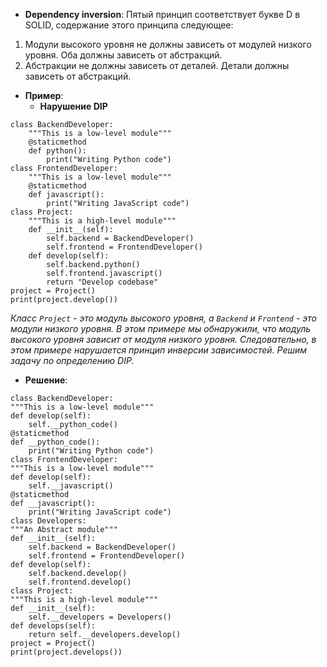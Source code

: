 * **Dependency inversion**: Пятый принцип соответствует букве D в SOLID, содержание этого принципа следующее:
1. Модули высокого уровня не должны зависеть от модулей низкого уровня. Оба должны зависеть от абстракций.
2. Абстракции не должны зависеть от деталей. Детали должны зависеть от абстракций.
* **Пример**:
  * **Нарушение DIP**
```
class BackendDeveloper:
    """This is a low-level module"""
    @staticmethod
    def python():
        print("Writing Python code")
class FrontendDeveloper:
    """This is a low-level module"""
    @staticmethod
    def javascript():
        print("Writing JavaScript code")
class Project:
    """This is a high-level module"""
    def __init__(self):
        self.backend = BackendDeveloper()
        self.frontend = FrontendDeveloper()
    def develop(self):
        self.backend.python()
        self.frontend.javascript()
        return "Develop codebase"
project = Project()
print(project.develop())
```
*Класс `Project` - это модуль высокого уровня, а `Backend` и `Frontend` - это модули низкого уровня. В этом примере мы обнаружили, что модуль высокого уровня зависит от модуля низкого уровня. Следовательно, в этом примере нарушается принцип инверсии зависимостей. Решим задачу по определению DIP.*
   * **Решение**:
   ```
class BackendDeveloper:
   """This is a low-level module"""
   def develop(self):
       self.__python_code()
   @staticmethod
   def __python_code():
       print("Writing Python code")
class FrontendDeveloper:
   """This is a low-level module"""
   def develop(self):
       self.__javascript()
   @staticmethod
   def __javascript():
       print("Writing JavaScript code")
class Developers:
   """An Abstract module"""
   def __init__(self):
       self.backend = BackendDeveloper()
       self.frontend = FrontendDeveloper()
   def develop(self):
       self.backend.develop()
       self.frontend.develop()
class Project:
   """This is a high-level module"""
   def __init__(self):
       self.__developers = Developers()
   def develops(self):
       return self.__developers.develop()
project = Project()
print(project.develops())
```
